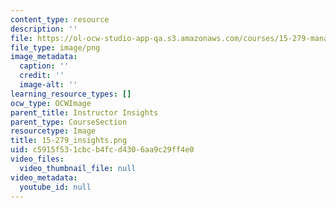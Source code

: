 ```yaml
---
content_type: resource
description: ''
file: https://ol-ocw-studio-app-qa.s3.amazonaws.com/courses/15-279-management-communication-for-undergraduates-fall-2012/c5915f531cbcb4fcd4306aa9c29ff4e0_15-279_insights.png
file_type: image/png
image_metadata:
  caption: ''
  credit: ''
  image-alt: ''
learning_resource_types: []
ocw_type: OCWImage
parent_title: Instructor Insights
parent_type: CourseSection
resourcetype: Image
title: 15-279_insights.png
uid: c5915f53-1cbc-b4fc-d430-6aa9c29ff4e0
video_files:
  video_thumbnail_file: null
video_metadata:
  youtube_id: null
---
```

